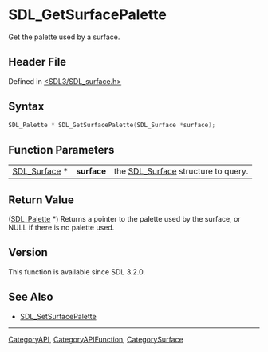 # SDL_GetSurfacePalette

Get the palette used by a surface.

## Header File

Defined in [<SDL3/SDL_surface.h>](https://github.com/libsdl-org/SDL/blob/main/include/SDL3/SDL_surface.h)

## Syntax

```c
SDL_Palette * SDL_GetSurfacePalette(SDL_Surface *surface);
```

## Function Parameters

|                              |             |                                                    |
| ---------------------------- | ----------- | -------------------------------------------------- |
| [SDL_Surface](SDL_Surface) * | **surface** | the [SDL_Surface](SDL_Surface) structure to query. |

## Return Value

([SDL_Palette](SDL_Palette) *) Returns a pointer to the palette used by the
surface, or NULL if there is no palette used.

## Version

This function is available since SDL 3.2.0.

## See Also

- [SDL_SetSurfacePalette](SDL_SetSurfacePalette)






----
[CategoryAPI](CategoryAPI), [CategoryAPIFunction](CategoryAPIFunction), [CategorySurface](CategorySurface)

